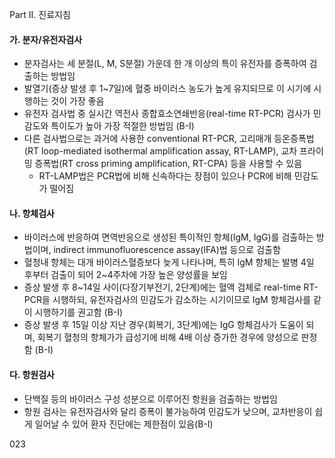 Part II. 진료지침

#### 가. 분자/유전자검사
- 분자검사는 세 분절(L, M, S분절) 가운데 한 개 이상의 특이 유전자를 증폭하여 검출하는 방법임
- 발열기(증상 발생 후 1~7일)에 혈중 바이러스 농도가 높게 유지되므로 이 시기에 시행하는 것이 가장 좋음
- 유전자 검사법 중 실시간 역전사 종합효소연쇄반응(real-time RT-PCR) 검사가 민감도와 특이도가 높아 가장 적절한 방법임 (B-I)
- 다른 검사법으로는 과거에 사용한 conventional RT-PCR, 고리매개 등온증폭법(RT loop-mediated isothermal amplification assay, RT-LAMP), 교차 프라이밍 증폭법(RT cross priming amplification, RT-CPA) 등을 사용할 수 있음
    * RT-LAMP법은 PCR법에 비해 신속하다는 장점이 있으나 PCR에 비해 민감도가 떨어짐

#### 나. 항체검사
- 바이러스에 반응하여 면역반응으로 생성된 특이적인 항체(IgM, IgG)를 검출하는 방법이며, indirect immunofluorescence assay(IFA)법 등으로 검출함
- 혈청내 항체는 대개 바이러스혈증보다 늦게 나타나며, 특히 IgM 항체는 발병 4일 후부터 검출이 되어 2~4주차에 가장 높은 양성률을 보임
- 증상 발생 후 8~14일 사이(다장기부전기, 2단계)에는 혈액 검체로 real-time RT-PCR을 시행하되, 유전자검사의 민감도가 감소하는 시기이므로 IgM 항체검사를 같이 시행하기를 권고함 (B-I)
- 증상 발생 후 15일 이상 지난 경우(회복기, 3단계)에는 IgG 항체검사가 도움이 되며, 회복기 혈청의 항체가가 급성기에 비해 4배 이상 증가한 경우에 양성으로 판정함 (B-I)

#### 다. 항원검사
- 단백질 등의 바이러스 구성 성분으로 이루어진 항원을 검출하는 방법임
- 항원 검사는 유전자검사와 달리 증폭이 불가능하여 민감도가 낮으며, 교차반응이 쉽게 일어날 수 있어 환자 진단에는 제한점이 있음(B-I)

<PAGE>023
